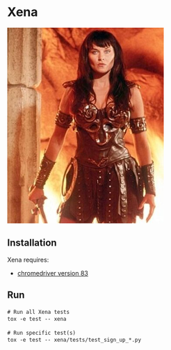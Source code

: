 # Xena

![Picture of Xena: Warrior Princess](../src/assets/xena.jpg)

## Installation

Xena requires:
* [chromedriver version 83](https://chromedriver.chromium.org/downloads)

## Run

```
# Run all Xena tests
tox -e test -- xena

# Run specific test(s)
tox -e test -- xena/tests/test_sign_up_*.py
```
